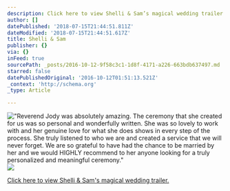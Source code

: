 ```yaml
---
description: Click here to view Shelli & Sam’s magical wedding trailer.
author: []
datePublished: '2018-07-15T21:44:51.811Z'
dateModified: '2018-07-15T21:44:51.617Z'
title: Shelli & Sam
publisher: {}
via: {}
inFeed: true
sourcePath: _posts/2016-10-12-9f58c3c1-1d8f-4171-a226-663bdb637497.md
starred: false
datePublishedOriginal: '2016-10-12T01:51:13.521Z'
_context: 'http://schema.org'
_type: Article

---
```

!["Reverend Jody was absolutely amazing. The ceremony that she created for us was so personal and wonderfully written. She was so lovely to work with and her genuine love for what she does shows in every step of the process. She truly listened to who we are and created a service that we will never forget. We are so grateful to have had the chance to be married by her and we would HIGHLY recommend to her anyone looking for a truly personalized and meaningful ceremony."](https://the-grid-user-content.s3-us-west-2.amazonaws.com/60569a4b-268c-4425-9789-25b899d95b5a.jpg)
![](https://the-grid-user-content.s3-us-west-2.amazonaws.com/2de54b4b-7706-4439-a9df-e2e57fc18155.jpg)

[Click here to view Shelli & Sam's magical wedding trailer.][0]

[0]: http://www.josephedwardsny.com/michelle-and-sams-new-years-eve-wedding-trailer/1625 "Click"